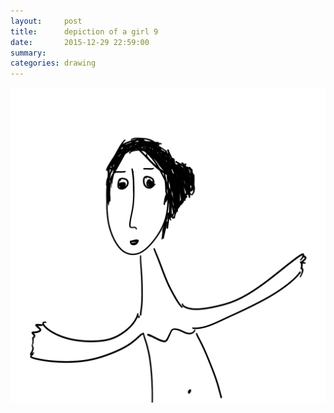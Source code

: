 ```yaml
---
layout:     post
title:      depiction of a girl 9
date:       2015-12-29 22:59:00
summary:    
categories: drawing
---
```

![depiction of a girl 9](/images/blog/depiction-of-a-girl-9.png "I almost forgot her.")
